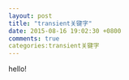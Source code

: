 ```yaml
---
layout: post
title: "transient关键字"
date: 2015-08-16 19:02:30 +0800
comments: true
categories:transient关键字 
---
```

hello!